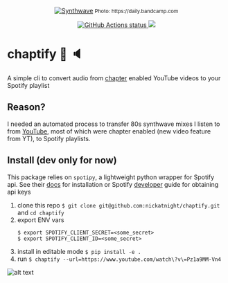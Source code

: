<p align="center">
    <a href="#"><img alt="Synthwave" src="https://f4.bcbits.com/img/0017910770_0"></a>
    <small>Photo: https://daily.bandcamp.com</small>
</p>
<p align="center">
    <a href="https://github.com/nickatnight/chaptify/actions">
        <img alt="GitHub Actions status" src="https://github.com/nickatnight/chaptify/actions/workflows/main.yml/badge.svg">
    </a>
    <a href="https://codecov.io/gh/nickatnight/chaptify">
        <img src="https://codecov.io/gh/nickatnight/chaptify/branch/master/graph/badge.svg?token=E03I4QK6D9"/>
    </a>
</p>

# chaptify :closed_book: :speaker:
A simple cli to convert audio from [chapter](https://support.google.com/youtube/answer/9884579?hl=en) enabled YouTube videos to your Spotify playlist

## Reason?
I needed an automated process to transfer 80s synthwave mixes I listen to from [YouTube](https://www.youtube.com/watch?v=2b9AqJimM-0), most of which were chapter enabled (new video feature from YT), to Spotify playlists.

## Install (dev only for now)
This package relies on `spotipy`, a lightweight python wrapper for Spotify api. See their [docs](https://spotipy.readthedocs.io/en/latest/) for installation or Spotify [developer](https://developer.spotify.com/documentation/general/guides/) guide for obtaining api keys

1. clone this repo `$ git clone git@github.com:nickatnight/chaptify.git` and `cd chaptify`
2. export ENV vars
    ```shell
    $ export SPOTIFY_CLIENT_SECRET=<some_secret>
    $ export SPOTIFY_CLIENT_ID=<some_secret>
    ```
3. install in editable mode `$ pip install -e .`
4. run `$ chaptify --url=https://www.youtube.com/watch\?v\=Pz1a9MM-Vn4`

![alt text](https://i.imgur.com/AS3wTbW.gif "chaptify")
